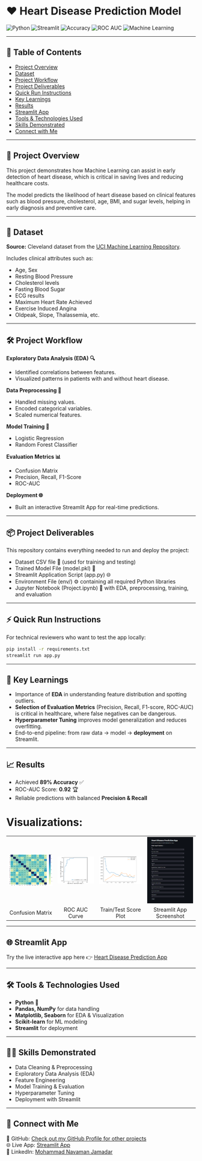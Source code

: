 # ❤️ Heart Disease Prediction Model

![Python](https://img.shields.io/badge/Python-3.8+-blue.svg)
![Streamlit](https://img.shields.io/badge/Streamlit-App-red)
![Accuracy](https://img.shields.io/badge/Accuracy-89%25-brightgreen)
![ROC AUC](https://img.shields.io/badge/ROC--AUC-0.92-yellowgreen)
![Machine Learning](https://img.shields.io/badge/Machine%20Learning-LogReg%20%7C%20RandomForest-orange)

---

## 📌 Table of Contents
- [Project Overview](#-project-overview)
- [Dataset](#-dataset)
- [Project Workflow](#-project-workflow)
- [Project Deliverables](#-project-deliverables)
- [Quick Run Instructions](#-quick-run-instructions)
- [Key Learnings](#-key-learnings)
- [Results](#-results)
- [Streamlit App](#-streamlit-app)
- [Tools & Technologies Used](#-tools--technologies-used)
- [Skills Demonstrated](#-skills-demonstrated)
- [Connect with Me](#-connect-with-me)

---

## 🚀 Project Overview

This project demonstrates how Machine Learning can assist in early detection of heart disease, which is critical in saving lives and reducing healthcare costs.  

The model predicts the likelihood of heart disease based on clinical features such as blood pressure, cholesterol, age, BMI, and sugar levels, helping in early diagnosis and preventive care.

---

## 📂 Dataset

**Source:** Cleveland dataset from the [UCI Machine Learning Repository](https://www.kaggle.com/datasets/redwankarimsony/heart-disease-data).  

Includes clinical attributes such as:  
- Age, Sex  
- Resting Blood Pressure  
- Cholesterol levels  
- Fasting Blood Sugar  
- ECG results  
- Maximum Heart Rate Achieved  
- Exercise Induced Angina  
- Oldpeak, Slope, Thalassemia, etc.

---

## 🛠 Project Workflow

**Exploratory Data Analysis (EDA) 🔍**  
- Identified correlations between features.  
- Visualized patterns in patients with and without heart disease.  

**Data Preprocessing 🧹**  
- Handled missing values.  
- Encoded categorical variables.  
- Scaled numerical features.  

**Model Training 🤖**  
- Logistic Regression  
- Random Forest Classifier  

**Evaluation Metrics 📊**  
- Confusion Matrix  
- Precision, Recall, F1-Score  
- ROC-AUC  

**Deployment 🌐**  
- Built an interactive Streamlit App for real-time predictions.

---

## 📦 Project Deliverables

This repository contains everything needed to run and deploy the project:  
- Dataset CSV file 📂 (used for training and testing)  
- Trained Model File (model.pkl) 🤖  
- Streamlit Application Script (app.py) 🌐  
- Environment File (env/) ⚙️ containing all required Python libraries  
- Jupyter Notebook (Project.ipynb) 📒 with EDA, preprocessing, training, and evaluation

---

## ⚡ Quick Run Instructions

For technical reviewers who want to test the app locally:

```bash
pip install -r requirements.txt
streamlit run app.py
```

---

## 🎯 Key Learnings  
- Importance of **EDA** in understanding feature distribution and spotting outliers.  
- **Selection of Evaluation Metrics** (Precision, Recall, F1-score, ROC-AUC) is critical in healthcare, where false negatives can be dangerous.  
- **Hyperparameter Tuning** improves model generalization and reduces overfitting.  
- End-to-end pipeline: from raw data → model → **deployment** on Streamlit.  

---

## 📈 Results  
- Achieved **89% Accuracy** ✅  
- ROC-AUC Score: **0.92** 🏆  
- Reliable predictions with balanced **Precision & Recall** 
# Visualizations:

<table>
<tr>
<td><img src="Project%20Images/confusion_matrix.png" alt="Confusion Matrix" width="250"/></td>
<td><img src="Project%20Images/roc_auc_curve.png" alt="ROC AUC Curve" width="250"/></td>
<td><img src="Project%20Images/train_test_score_plot.png" alt="Train/Test Score Plot" width="250"/></td>
<td><img src="Project%20Images/Heart_pred_app.png" alt="Streamlit App Screenshot" width="250"/></td>
</tr>
<tr>
<td align="center">Confusion Matrix</td>
<td align="center">ROC AUC Curve</td>
<td align="center">Train/Test Score Plot</td>
<td align="center">Streamlit App Screenshot</td>
</tr>
</table>


---

## 🌐 Streamlit App  
Try the live interactive app here 👉 [Heart Disease Prediction App](https://heartdiseaseprediction-123.streamlit.app/)  

---

## 🛠 Tools & Technologies Used  
- **Python** 🐍  
- **Pandas, NumPy** for data handling  
- **Matplotlib, Seaborn** for EDA & Visualization  
- **Scikit-learn** for ML modeling  
- **Streamlit** for deployment  

---

## 🧑‍💻 Skills Demonstrated  
- Data Cleaning & Preprocessing  
- Exploratory Data Analysis (EDA)  
- Feature Engineering  
- Model Training & Evaluation  
- Hyperparameter Tuning  
- Deployment with Streamlit  

---

## 🤝 Connect with Me  
📌 GitHub: [Check out my GitHub Profile for other projects](https://github.com/noumanjamadar/)  
🌐 Live App: [Streamlit App](https://heartdiseaseprediction-123.streamlit.app/)  
💼 LinkedIn: [Mohammad Navaman Jamadar](https://www.linkedin.com/in/mohammad-navaman-jamadar)  

